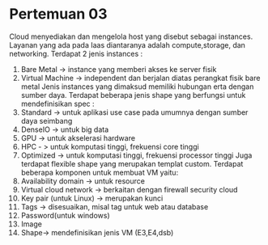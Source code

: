 # Pertemuan 03
Cloud menyediakan dan mengelola host yang disebut sebagai instances. Layanan yang ada pada Iaas diantaranya adalah compute,storage, dan networking. 
Terdapat 2 jenis instances :
1. Bare Metal -> instance yang memberi akses ke server fisik
2. Virtual Machine -> independent dan berjalan diatas perangkat fisik bare metal
Jenis instances yang dimaksud memiliki hubungan erta dengan sumber daya. 
Terdapat beberapa jenis shape yang berfungsi untuk mendefinisikan spec :
1. Standard -> untuk aplikasi use case pada umumnya dengan sumber daya seimbang 
2. DenseIO -> untuk big data
3. GPU -> untuk akselerasi hardware
4. HPC - > untuk komputasi tinggi, frekuensi core tinggi
5. Optimized -> untuk komputasi tinggi, frekuensi processor tinggi
Juga terdapat flexible shape yang merupakan templat custom. 
Terdapat beberapa komponen untuk membuat VM yaitu:
1. Availability domain -> untuk resource
2. Virtual cloud network -> berkaitan dengan firewall security cloud
3. Key pair (untuk Linux) -> merupakan kunci 
4. Tags -> disesuaikan, misal tag untuk web atau database
5. Password(untuk windows)
6. Image 
7. Shape-> mendefinisikan jenis VM (E3,E4,dsb)





